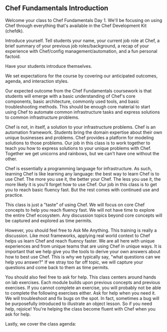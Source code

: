 ## Chef Fundamentals Introduction

Welcome your class to Chef Fundamentals Day 1.  We'll be focusing on using Chef through everything that's available in the Chef Development Kit (chefdk).

Introduce yourself.  Tell students your name, your current job role at Chef, a brief summary of your previous job roles/background, a recap of your experience with Chef/config management/automation, and a fun personal factoid.

Have your students introduce themselves.

We set expectations for the course by covering our anticipated outcomes, agenda, and interaction styles.

Our expected outcome from the Chef Fundamentals coursework is that students will emerge with a basic understanding of Chef's core components, basic architecture, commonly used tools, and basic troubleshooting methods. This should be enough core material to start using Chef to automate common infrastructure tasks and express solutions to common infrastructure problems.

Chef is not, in itself, a solution to your infrastructure problems.  Chef is an automation framework.  Students bring the domain expertise about their own unique businesses and problems.  Chef provides a platform for modeling solutions to those problems.  Our job in this class is to work together to teach you how to express solutions to your unique problems with Chef.  Together we get unicorns and rainbows, but we can't have one without the other.

Chef is essentially a programming language for infrastructure.  As such, learning Chef is like learning any language: the best way to learn Chef is to use Chef.  The more you use it, the better your Chef.  The less you use it, the more likely it is you'll forget how to use Chef.  Our job in this class is to get you to reach basic fluency fast.  But the rest comes with continued use and practice.

This class is just a "taste" of using Chef.  We will focus on core Chef concepts to help you reach fluency fast.  We will not have time to explore the entire Chef ecosystem.  Any discussion topics beyond core concepts will be captured and explored as time permits.

However, you should feel free to Ask Me Anything.  This training is really a discussion.  Like most frameworks, applying real world context to Chef helps us learn Chef and reach fluency faster.  We are all here with unique experiences and from unique teams that are using Chef in unique ways.  It is important that we help give you the tools to derive your own answers about how to best use Chef.  This is why we typically say, "what questions can we help you answer?"  If we stray too far off topic, we will capture your questions and come back to them as time permits.

You should also feel free to ask for help.  This class centers around hands on lab exercises.  Each module builds upon previous concepts and previous exercises.  If you cannot complete an exercise, you will probably not be able to complete the following exercises either.  Ask for help when you need it.  We will troubleshoot and fix bugs on the spot.  In fact, sometimes a bug will be purposefully introduced to illustrate an object lesson.  So if you need help, rejoice!  You're helping the class become fluent with Chef when you ask for help.

Lastly, we cover the class agenda:
